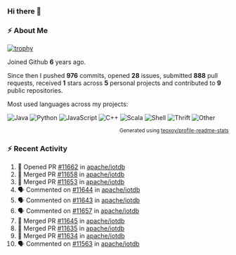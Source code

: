 ### Hi there 👋

### :zap: About Me

[![trophy](https://github-profile-trophy.vercel.app/?username=HTHou&theme=onedark)](https://github.com/ryo-ma/github-profile-trophy)
   
Joined Github **6** years ago.

Since then I pushed **976** commits, opened **28** issues, submitted **888** pull requests, received **1** stars across **5** personal projects and contributed to **9** public repositories.

Most used languages across my projects:

![Java](https://img.shields.io/static/v1?style=flat-square&label=%E2%A0%80&color=555&labelColor=%23b07219&message=Java%EF%B8%B195.4%25)
![Python](https://img.shields.io/static/v1?style=flat-square&label=%E2%A0%80&color=555&labelColor=%233572A5&message=Python%EF%B8%B11.2%25)
![JavaScript](https://img.shields.io/static/v1?style=flat-square&label=%E2%A0%80&color=555&labelColor=%23f1e05a&message=JavaScript%EF%B8%B10.7%25)
![C++](https://img.shields.io/static/v1?style=flat-square&label=%E2%A0%80&color=555&labelColor=%23f34b7d&message=C%2B%2B%EF%B8%B10.5%25)
![Scala](https://img.shields.io/static/v1?style=flat-square&label=%E2%A0%80&color=555&labelColor=%23c22d40&message=Scala%EF%B8%B10.4%25)
![Shell](https://img.shields.io/static/v1?style=flat-square&label=%E2%A0%80&color=555&labelColor=%2389e051&message=Shell%EF%B8%B10.3%25)
![Thrift](https://img.shields.io/static/v1?style=flat-square&label=%E2%A0%80&color=555&labelColor=%23D12127&message=Thrift%EF%B8%B10.3%25)
![Other](https://img.shields.io/static/v1?style=flat-square&label=%E2%A0%80&color=555&labelColor=%23ededed&message=Other%EF%B8%B10.8%25)

<p align="right"><sub>Generated using <a href="https://github.com/marketplace/actions/profile-readme-stats">teoxoy/profile-readme-stats</a></sub></p>


<!--![](https://github.com/HTHou/HTHou/blob/output/github-contribution-grid-snake.svg)-->

<!--![Haonan Hou's github stats](https://github-readme-stats.vercel.app/api?username=HTHou&count_private=true&show_icons=true&theme=onedark)-->

<!--![Haonan Hou's wakatime stats](https://github-readme-stats.vercel.app/api/wakatime?username=HTHou&layout=compact&theme=onedark)-->

<!--![Top Langs](https://github-readme-stats.vercel.app/api/top-langs/?username=HTHou&theme=onedark&layout=compact)-->

### :zap: Recent Activity
<!--START_SECTION:activity-->
1. 💪 Opened PR [#11662](https://github.com/apache/iotdb/pull/11662) in [apache/iotdb](https://github.com/apache/iotdb)
2. 🎉 Merged PR [#11658](https://github.com/apache/iotdb/pull/11658) in [apache/iotdb](https://github.com/apache/iotdb)
3. 🎉 Merged PR [#11653](https://github.com/apache/iotdb/pull/11653) in [apache/iotdb](https://github.com/apache/iotdb)
4. 🗣 Commented on [#11644](https://github.com/apache/iotdb/pull/11644#issuecomment-1839939297) in [apache/iotdb](https://github.com/apache/iotdb)
5. 🗣 Commented on [#11643](https://github.com/apache/iotdb/pull/11643#issuecomment-1839938836) in [apache/iotdb](https://github.com/apache/iotdb)
6. 🗣 Commented on [#11657](https://github.com/apache/iotdb/issues/11657#issuecomment-1839894971) in [apache/iotdb](https://github.com/apache/iotdb)
7. 🎉 Merged PR [#11645](https://github.com/apache/iotdb/pull/11645) in [apache/iotdb](https://github.com/apache/iotdb)
8. 🎉 Merged PR [#11635](https://github.com/apache/iotdb/pull/11635) in [apache/iotdb](https://github.com/apache/iotdb)
9. 🎉 Merged PR [#11634](https://github.com/apache/iotdb/pull/11634) in [apache/iotdb](https://github.com/apache/iotdb)
10. 🗣 Commented on [#11563](https://github.com/apache/iotdb/issues/11563#issuecomment-1829317964) in [apache/iotdb](https://github.com/apache/iotdb)
<!--END_SECTION:activity-->

<!--
**HTHou/HTHou** is a ✨ _special_ ✨ repository because its `README.md` (this file) appears on your GitHub profile.

Here are some ideas to get you started:

- 🔭 I’m currently working on ...
- 🌱 I’m currently learning ...
- 👯 I’m looking to collaborate on ...
- 🤔 I’m looking for help with ...
- 💬 Ask me about ...
- 📫 How to reach me: ...
- 😄 Pronouns: ...
- ⚡ Fun fact: ...
-->

